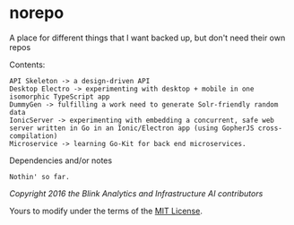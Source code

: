 # norepo
A place for different things that I want backed up, but don't need their own repos

Contents:

```
API Skeleton -> a design-driven API
Desktop Electro -> experimenting with desktop + mobile in one isomorphic TypeScript app
DummyGen -> fulfilling a work need to generate Solr-friendly random data
IonicServer -> experimenting with embedding a concurrent, safe web server written in Go in an Ionic/Electron app (using GopherJS cross-compilation)
Microservice -> learning Go-Kit for back end microservices.
```

Dependencies and/or notes

```
Nothin' so far.
```

*Copyright 2016 the Blink Analytics and Infrastructure AI contributors*

Yours to modify under the terms of the [MIT License](https://github.com/damienstanton/norepo/blob/master/LICENSE).
